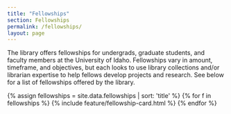 ```yaml
---
title: "Fellowships"
section: Fellowships
permalink: /fellowships/
layout: page
---
```


The library offers fellowships for undergrads, graduate students, and faculty members at the University of Idaho. Fellowships vary in amount, timeframe, and objectives, but each looks to use library collections and/or librarian expertise to help fellows develop projects and research. See below for a list of fellowships offered by the library. 

{% assign fellowships = site.data.fellowships | sort: 'title' %}
{% for f in fellowships %}
{% include feature/fellowship-card.html %}
{% endfor %}